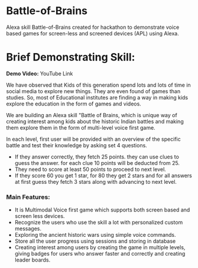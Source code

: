 # Battle-of-Brains
Alexa skill Battle-of-Brains created for hackathon to demonstrate voice based games for screen-less and screened devices (APL) using Alexa.

# Brief Demonstrating Skill: 
  **Demo Video:** YouTube Link
  
  We have observed that Kids of this generation spend lots and lots of time in social media to explore new things. They are even found of games than studies. So, most of Educational institutes are finding a way in making kids explore the education in the form of games and videos.

We are building an Alexa skill "Battle of Brains, which is unique way of creating interest among kids about the historic Indian battles and making them explore them in the form of multi-level voice first game.

In each level, first user will be provided with an overview of the specific battle and test their knowledge by asking set 4 questions. 
* If they answer correctly, they fetch 25 points. they can use clues to guess the answer. for each clue 10 points will be deducted from 25.
*	They need to score at least 50 points to proceed to next level. 
*	If they score 60 you get 1 star, for 80 they get 2 stars and for all answers at first guess they fetch 3 stars along with advancing to next level.

### Main Features:
*	It is Multimodal Voice first game which supports both screen based and screen less devices.
*	Recognize the users who use the skill a lot with personalized custom messages.
*	Exploring the ancient historic wars using simple voice commands.
*	Store all the user progress using sessions and storing in database
*	Creating interest among users by creating the game in multiple levels, giving badges for users who answer faster and correctly and creating leader boards.
